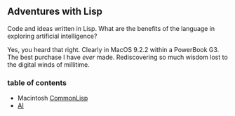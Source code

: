 ## Adventures with Lisp

Code and ideas written in Lisp. What are the benefits of the language in exploring artificial intelligence?

Yes, you heard that right. Clearly in MacOS 9.2.2 within a PowerBook G3. The best purchase I have _ever_ made. Rediscovering so much wisdom lost to the digital winds of millitime.

### table of contents

* Macintosh [CommonLisp](/maclisp/README.md)
* [AI](/artificial-intelligence/README.md)
